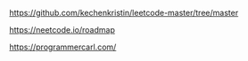 https://github.com/kechenkristin/leetcode-master/tree/master  

https://neetcode.io/roadmap  

https://programmercarl.com/  
